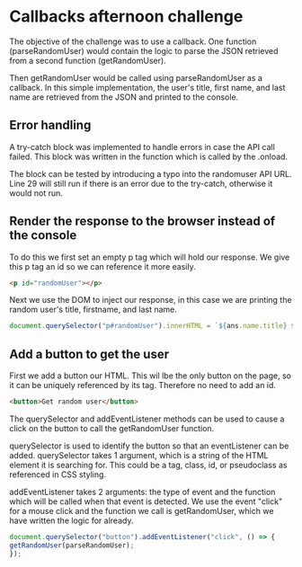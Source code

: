 # Callbacks afternoon challenge

The objective of the challenge was to use a callback. One function (parseRandomUser) would contain the logic to parse the JSON retrieved from a second function (getRandomUser).

Then getRandomUser would be called using parseRandomUser as a callback. In this simple implementation, the user's title, first name, and last name are retrieved from the JSON and printed to the console.

## Error handling

A try-catch block was implemented to handle errors in case the API call failed. This block was written in the function which is called by the .onload.

The block can be tested by introducing a typo into the randomuser API URL. Line 29 will still run if there is an error due to the try-catch, otherwise it would not run.

## Render the response to the browser instead of the console

To do this we first set an empty p tag which will hold our response. We give this p tag an id so we can reference it more easily.
```HTML
<p id="randomUser"></p>
```

Next we use the DOM to inject our response, in this case we are printing the random user's title, firstname, and last name.
```Javascript
document.querySelector("p#randomUser").innerHTML = `${ans.name.title} ${ans.name.first} ${ans.name.last}`;
```

## Add a button to get the user

First we add a button our HTML. This wil lbe the only button on the page, so it can be uniquely referenced by its tag. Therefore no need to add an id.
```HTML
<button>Get random user</button>
```

The querySelector and addEventListener methods can be used to cause a click on the button to call the getRandomUser function.

querySelector is used to identify the button so that an eventListener can be added. querySelector takes 1 argument, which is a string of the HTML element it is searching for. This could be a tag, class, id, or pseudoclass as referenced in CSS styling.

addEventListener takes 2 arguments: the type of event and the function which will be called when that event is detected. We use the event "click" for a mouse click and the function we call is getRandomUser, which we have written the logic for already.
```Javascript
document.querySelector("button").addEventListener("click", () => {
getRandomUser(parseRandomUser);
});
```